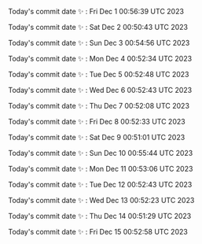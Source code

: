 Today's commit date ✨ : Fri Dec 1 00:56:39 UTC 2023 

Today's commit date ✨ : Sat Dec 2 00:50:43 UTC 2023 

Today's commit date ✨ : Sun Dec 3 00:54:56 UTC 2023 

Today's commit date ✨ : Mon Dec 4 00:52:34 UTC 2023 

Today's commit date ✨ : Tue Dec 5 00:52:48 UTC 2023 

Today's commit date ✨ : Wed Dec 6 00:52:43 UTC 2023 

Today's commit date ✨ : Thu Dec 7 00:52:08 UTC 2023 

Today's commit date ✨ : Fri Dec 8 00:52:33 UTC 2023 

Today's commit date ✨ : Sat Dec 9 00:51:01 UTC 2023 

Today's commit date ✨ : Sun Dec 10 00:55:44 UTC 2023 

Today's commit date ✨ : Mon Dec 11 00:53:06 UTC 2023 

Today's commit date ✨ : Tue Dec 12 00:52:43 UTC 2023 

Today's commit date ✨ : Wed Dec 13 00:52:23 UTC 2023 

Today's commit date ✨ : Thu Dec 14 00:51:29 UTC 2023 

Today's commit date ✨ : Fri Dec 15 00:52:58 UTC 2023 

